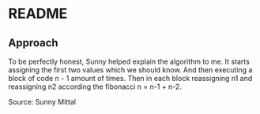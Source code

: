 # README
## Approach
To be perfectly honest, Sunny helped explain the algorithm to me. It starts assigning the first two values which we should know. And then executing a block of code n - 1 amount of times.
Then in each block reassigning n1 and reassigning n2 according the fibonacci n = n-1 + n-2.

Source: Sunny Mittal

